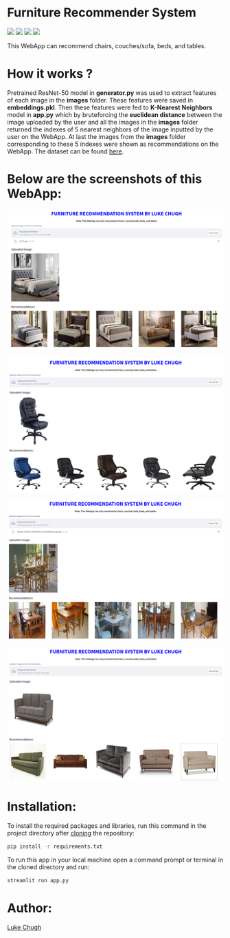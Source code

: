 # Furniture Recommender System

![](https://img.shields.io/badge/python-3.10.4-blueviolet)
![](https://img.shields.io/badge/tensorflow-2.9.0-fuchsia)
![](https://img.shields.io/badge/scikit--learn-0.24.1-blue)
![](https://img.shields.io/badge/streamlit-1.9.1-brightgreen)

This WebApp can recommend chairs, couches/sofa, beds, and tables.

# How it works ?
Pretrained ResNet-50 model in **generator.py** was used to extract features of each image in the **images** folder. These features were saved in **embeddings.pkl**. Then these features were fed to **K-Nearest Neighbors** model in **app.py** which by bruteforcing the **euclidean distance** between the image uploaded by the user and all the images in the **images** folder returned the indexes of 5 nearest neighbors of the image inputted by the user on the WebApp. At last the images from the **images** folder corresponding to these 5 indexes were shown as recommendations on the WebApp. The dataset can be found [here](https://www.kaggle.com/competitions/day-3-kaggle-competition/data). 

# Below are the screenshots of this WebApp:

![Capture](https://github.com/luke-chugh/Furniture-Recommender-WebApp/blob/main/screenshots/bed.png)

![Capture](https://github.com/luke-chugh/Furniture-Recommender-WebApp/blob/main/screenshots/chair.png)

![Capture](https://github.com/luke-chugh/Furniture-Recommender-WebApp/blob/main/screenshots/table.png)

![Capture](https://github.com/luke-chugh/Furniture-Recommender-WebApp/blob/main/screenshots/couch.png)

# Installation:
To install the required packages and libraries, run this command in the project directory after [cloning](https://www.howtogeek.com/451360/how-to-clone-a-github-repository/) the repository:
```bash
pip install -r requirements.txt
```
To run this app in your local machine open a command prompt or terminal in the cloned directory and run:
```bash
streamlit run app.py
```
# Author:
[Luke Chugh](https://www.linkedin.com/in/luke-chugh-2b2043181/)
